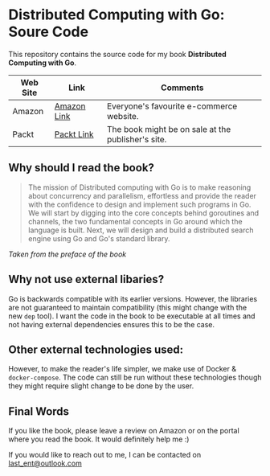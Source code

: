 # Distributed Computing with Go: Soure Code
This repository contains the source code for my book **Distributed Computing with Go**.


| Web Site | Link | Comments |
| ---- | ----- | ---- |
| Amazon | [Amazon Link](https://www.amazon.com/Distributed-Computing-concurrency-parallelism-applications-ebook/dp/B076H8KDB6)  | Everyone's favourite e-commerce website. |
| Packt | [Packt Link ](https://www.packtpub.com/application-development/distributed-computing-go) | The book might be on sale at the publisher's site. |


## Why should I read the book?
> The mission of Distributed computing with Go is to make reasoning about concurrency and parallelism, 
effortless and provide the reader with the confidence to design and implement such programs in Go. 
We will start by digging into the core concepts behind goroutines and channels, 
the two fundamental concepts in Go around which the language is built. 
Next, we will design and build a distributed search engine using Go and Go's standard library.

*Taken from the preface of the book*

## Why not use external libaries?
Go is backwards compatible with its earlier versions. 
However, the libraries are not guaranteed to maintain compatibility (this might change with the new `dep` tool).
I want the code in the book to be executable at all times and not having external dependencies ensures this to be the case.

## Other external technologies used:
However, to make the reader's life simpler, we make use of Docker & `docker-compose`.
The code can still be run without these technologies though they might require slight change to be done by the user.


## Final Words
If you like the book, please leave a review on Amazon or on the portal where you read the book. 
It would definitely help me :)

If you would like to reach out to me, I can be contacted on last_ent@outlook.com
